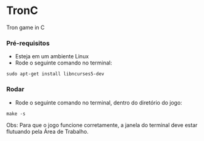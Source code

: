 # TronC
Tron game in C

### Pré-requisitos
- Esteja em um ambiente Linux
- Rode o seguinte comando no terminal:
```
sudo apt-get install libncurses5-dev
```

### Rodar
- Rode o seguinte comando no terminal, dentro do diretório do jogo:
```
make -s
```

Obs: Para que o jogo funcione corretamente, a janela do terminal deve estar flutuando pela Área de Trabalho.
